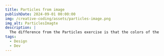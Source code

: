 ```yaml
---
title: Particles from image
publishDate: 2024-09-01 00:00:00
img: /creative-coding/assets/particles-image.png
img_alt: ParticlesImagte
description: |
  The difference from the Particles exercise is that the colors of the particles are taken from an image.
tags:
  - Design
  - Dev
---
```

<main>
    <canvas id="particles-image"></canvas>
</main>
<script src="/creative-coding/assets/scripts/4b.particles-image.js"></script>